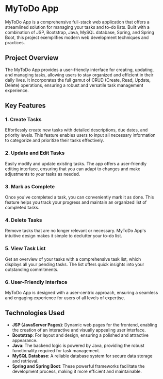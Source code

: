 # MyToDo App

MyToDo App is a comprehensive full-stack web application that offers a streamlined solution for managing your tasks and to-do lists. Built with a combination of JSP, Bootstrap, Java, MySQL database, Spring, and Spring Boot, this project exemplifies modern web development techniques and practices.

## Project Overview

The MyToDo App provides a user-friendly interface for creating, updating, and managing tasks, allowing users to stay organized and efficient in their daily lives. It incorporates the full gamut of CRUD (Create, Read, Update, Delete) operations, ensuring a robust and versatile task management experience.

## Key Features

### 1. Create Tasks

Effortlessly create new tasks with detailed descriptions, due dates, and priority levels. This feature enables users to input all necessary information to categorize and prioritize their tasks effectively.

### 2. Update and Edit Tasks

Easily modify and update existing tasks. The app offers a user-friendly editing interface, ensuring that you can adapt to changes and make adjustments to your tasks as needed.

### 3. Mark as Complete

Once you've completed a task, you can conveniently mark it as done. This feature helps you track your progress and maintain an organized list of completed tasks.

### 4. Delete Tasks

Remove tasks that are no longer relevant or necessary. MyToDo App's intuitive design makes it simple to declutter your to-do list.

### 5. View Task List

Get an overview of your tasks with a comprehensive task list, which displays all your pending tasks. The list offers quick insights into your outstanding commitments.

### 6. User-Friendly Interface

MyToDo App is designed with a user-centric approach, ensuring a seamless and engaging experience for users of all levels of expertise.

## Technologies Used

- **JSP (JavaServer Pages)**: Dynamic web pages for the frontend, enabling the creation of an interactive and visually appealing user interface.
- **Bootstrap**: For layout and design, ensuring a polished and attractive appearance.
- **Java**: The backend logic is powered by Java, providing the robust functionality required for task management.
- **MySQL Database**: A reliable database system for secure data storage and retrieval.
- **Spring and Spring Boot**: These powerful frameworks facilitate the development process, making it more efficient and maintainable.





